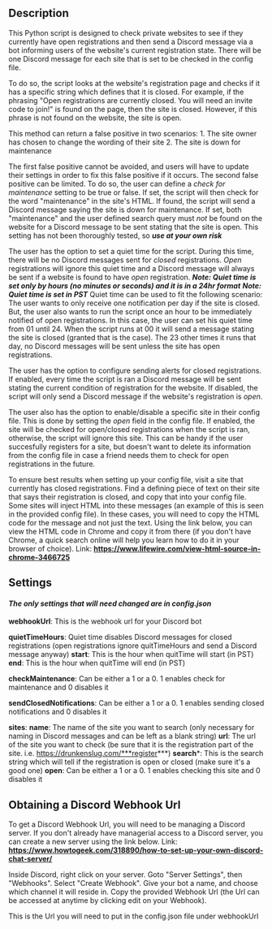 ## Description
This Python script is designed to check private websites to see if they currently have open registrations and then send a Discord message via a bot informing users of the website's current registration state. There will be one Discord message for each site that is set to be checked in the config file.

To do so, the script looks at the website's registration page and checks if it has a specific string which defines that it is closed. For example, if the phrasing "Open registrations are currently closed. You will need an invite code to join!" is found on the page, then the site is closed. However, if this phrase is not found on the website, the site is open. 

This method can return a false positive in two scenarios:
    1. The site owner has chosen to change the wording of their site
    2. The site is down for maintenance

The first false positive cannot be avoided, and users will have to update their settings in order to fix this false positive if it occurs.
The second false positive can be limited. To do so, the user can define a *check for maintenance* setting to be true or false. If set, the script will then check for the word "maintenance" in the site's HTML. If found, the script will send a Discord message saying the site is down for maintenance. If set, both "maintenance" and the user defined search query must *not* be found on the website for a Discord message to be sent stating that the site is open.
This setting has not been thoroughly tested, so ***use at your own risk***

The user has the option to set a quiet time for the script. During this time, there will be no Discord messages sent for *closed* registrations. *Open* registrations will ignore this quiet time and a Discord message will always be sent if a website is found to have *open* registration. 
***Note: Quiet time is set only by hours (no minutes or seconds) and it is in a 24hr format***
***Note: Quiet time is set in PST***
Quiet time can be used to fit the following scenario:
The user wants to only receive one notification per day if the site is closed. But, the user also wants to run the script once an hour to be immediately notified of open registrations. In this case, the user can set his quiet time from 01 until 24. When the script runs at 00 it will send a message stating the site is closed (granted that is the case). The 23 other times it runs that day, no Discord messages will be sent unless the site has open registrations.

The user has the option to configure sending alerts for closed registrations. If enabled, every time the script is ran a Discord message will be sent stating the current condition of registration for the website. If disabled, the script will only send a Discord message if the website's registration is *open*.

The user also has the option to enable/disable a specific site in their config file. This is done by setting the *open* field in the config file. If enabled, the site will be checked for open/closed registrations when the script is ran, otherwise, the script will ignore this site. This can be handy if the user succesfully registers for a site, but doesn't want to delete its information from the config file in case a friend needs them to check for open registrations in the future.

To ensure best results when setting up your config file, visit a site that currently has closed registrations. Find a defining piece of text on their site that says their registration is closed, and copy that into your config file. Some sites will inject HTML into these messages (an example of this is seen in the provided config file). In these cases, you will need to copy the HTML code for the message and not just the text. Using the link below, you can view the HTML code in Chrome and copy it from there (if you don't have Chrome, a quick search online will help you learn how to do it in your browser of choice).
Link: **https://www.lifewire.com/view-html-source-in-chrome-3466725**


## Settings
#### ***The only settings that will need changed are in config.json***
**webhookUrl**: This is the webhook url for your Discord bot

**quietTimeHours**: Quiet time disables Discord messages for closed registrations (open registrations ignore quitTimeHours and send a Discord message anyway)
    **start**: This is the hour when quitTime will start (in PST)
    **end**: This is the hour when quitTime will end (in PST)

**checkMaintenance**: Can be either a 1 or a 0. 1 enables check for maintenance and 0 disables it

**sendClosedNotifications**: Can be either a 1 or a 0. 1 enables sending closed notifications and 0 disables it

**sites**:
    **name**: The name of the site you want to search (only necessary for naming in Discord messages and can be left as a blank string)
    **url**: The url of the site you want to check (be sure that it is the registration part of the site. i.e. https://drunkenslug.com/***register***)
    **search***: This is the search string which will tell if the registration is open or closed (make sure it's a good one)
    **open**: Can be either a 1 or a 0. 1 enables checking this site and 0 disables it


## Obtaining a Discord Webhook Url
To get a Discord Webhook Url, you will need to be managing a Discord server. If you don't already have managerial access to a Discord server, you can create a new server using the link below.
Link: **https://www.howtogeek.com/318890/how-to-set-up-your-own-discord-chat-server/**

Inside Discord, right click on your server.
Goto "Server Settings", then "Webhooks".
Select "Create Webhook".
Give your bot a name, and choose which channel it will reside in.
Copy the provided Webhook Url (the Url can be accessed at anytime by clicking edit on your Webhook).

This is the Url you will need to put in the config.json file under webhookUrl